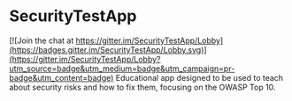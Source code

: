 # SecurityTestApp

[![Join the chat at https://gitter.im/SecurityTestApp/Lobby](https://badges.gitter.im/SecurityTestApp/Lobby.svg)](https://gitter.im/SecurityTestApp/Lobby?utm_source=badge&utm_medium=badge&utm_campaign=pr-badge&utm_content=badge)
Educational app designed to be used to teach about security risks and how to fix them, focusing on the OWASP Top 10.
